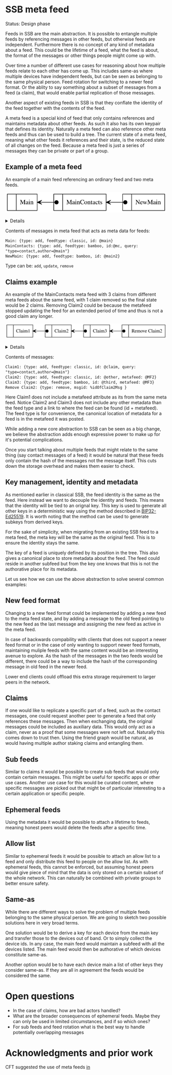# SSB meta feed

Status: Design phase

Feeds in SSB are the main abstraction. It is possible to entangle
multiple feeds by referencing messages in other feeds, but otherwise
feeds are independent. Furthermore there is no concept of any kind of
metadata about a feed. This could be the lifetime of a feed, what the
feed is about, the format of the messages or other things people might
come up with.

Over time a number of different use cases for reasoning about how
multiple feeds relate to each other has come up. This includes same-as
where multiple devices have independent feeds, but can be seen as
belonging to the same physical person. Feed rotation for switching to
a newer feed format. Or the ablity to say something about a subset of
messages from a feed (a claim), that would enable partial replication
of those messages.

Another aspect of existing feeds in SSB is that they conflate the identity
of the feed together with the contents of the feed.

A meta feed is a special kind of feed that only contains references
and maintains metadata about other feeds. As such it also has its own
keypair that defines its identity. Naturally a meta feed can also
reference other meta feeds and thus can be used to build a tree. The
current state of a meta feed, meaning what other feeds it references
and their state, is the reduced state of all changes on the
feed. Because a meta feed is just a series of messages they can be
private or part of a group.

## Example of a meta feed

An example of a main feed referencing an ordinary feed and two meta
feeds. 

![Diagram](./metafeed-example1.svg)
<details>
digraph metafeed {

  rankdir=RL
  node [shape=record];
  
  edge [tailclip=false];
  a [label="{ <ref> | <data> Main }"]
  b [label="{ <ref> | <data> MainContacts }"];
  c [label="{ <ref> | <data> NewMain }"];
  c:ref:b -> b:data [arrowhead=vee, arrowtail=dot, dir=both];
  b:ref:a -> a:data [arrowhead=vee, arrowtail=dot, dir=both];
}
</details>

Contents of messages in meta feed that acts as meta data for feeds:
```
Main: {type: add, feedtype: classic, id: @main}
MainContacts: {type: add, feedtype: bamboo, id:@mc, query: "type=contact,author=@main"}
NewMain: {type: add, feedtype: bamboo, id: @main2}
```

Type can be: `add`, `update`, `remove`

## Claims example

An example of the MainContacts meta feed with 3 claims from different
meta feeds about the same feed, with 1 claim removed so the final
state would be 2 claims. Removing Claim2 could be because the metafeed
stopped updating the feed for an extended period of time and thus
is not a good claim any longer.

![Diagram2](./metafeed-example2.svg)
<details>
digraph contacts {

  rankdir=RL
  nodesep=0.6
  node [shape=record];

  edge [tailclip=false];
  a [label="{ <ref> | <data> Claim1 }"]
  b [label="{ <ref> | <data> Claim2 }"];
  c [label="{ <ref> | <data> Claim3 }"];
  d [label="{ <ref> | <data> Remove Claim2 }"];
  d:ref:c -> c:data [arrowhead=vee, arrowtail=dot, dir=both];
  c:ref:b -> b:data [arrowhead=vee, arrowtail=dot, dir=both];
  b:ref:a -> a:data [arrowhead=vee, arrowtail=dot, dir=both];
}
</details>

Contents of messages:
```
Claim1: {type: add, feedtype: classic, id: @claim, query: "type=contact,author=@main"}
Claim2: {type: add, feedtype: classic, id: @other, metafeed: @MF2}
Claim3: {type: add, feedtype: bamboo, id: @third, metafeed: @MF3}
Remove Claim2: {type: remove, msgid: %idOfClaim2Msg }
```

Here Claim1 does not include a metafeed attribute as its from the same
meta feed. Notice Claim2 and Claim3 does not include any other
metadata than the feed type and a link to where the feed can be found
(id + metafeed). The feed type is for convenience, the canonical
location of metadata for a feed is in the metafeed it was posted.

While adding a new core abstraction to SSB can be seen as a big
change, we believe the abstraction adds enough expressive power to
make up for it's potential complications.

Once you start talking about multiple feeds that might relate to the
same thing (say contact messages of a feed) it would be natural that
these feeds only contain the hash of the messages not the message
itself. This cuts down the storage overhead and makes them easier to
check.

## Key management, identity and metadata

As mentioned earlier in classical SSB, the feed identity is the same
as the feed. Here instead we want to decouple the identity and
feeds. This means that the identity will be tied to an orignal
key. This key is used to generate all other keys in a deterministic
way using the method described in [BIP32-Ed25519]. It is worth noting
that the method can be used to generate subkeys from derived
keys.

For the sake of simplicity, when migrating from an existing SSB feed
to a meta feed, the meta key will be the same as the original
feed. This is to ensure the identity stays the same.

The key of a feed is uniquely defined by its position in the
tree. This also gives a canonical place to store metadata about the
feed. The feed could reside in another subfeed but from the key one
knows that this is not the authorative place for its metadata.

Let us see how we can use the above abstraction to solve several
common examples:

## New feed format

Changing to a new feed format could be implemented by adding a new
feed to the meta feed state, and by adding a message to the old feed
pointing to the new feed as the last message and assigning the new
feed as active in the meta feed.

In case of backwards compability with clients that does not support a
newer feed format or in the case of only wanting to support newer feed
formats, maintaining muliple feeds with the same content would be an
interesting avenue to explore. As the hash of the messages in the two
feeds would be different, there could be a way to include the hash of
the corresponding message in old feed in the newer feed.

Lower end clients could offload this extra storage requirement to
larger peers in the network.

## Claims

If one would like to replicate a specific part of a feed, such as the
contact messages, one could request another peer to generate a feed
that only references these messages. Then when exchanging data, the
original messages could be included as auxiliary data. This would only
act as a claim, never as a proof that some messages were not left
out. Naturally this comes down to trust then. Using the friend graph
would be natural, as would having multiple author staking claims and
entangling them.

## Sub feeds

Similar to claims it would be possible to create sub feeds that would
only contain certain messages. This might be useful for specific apps
or other use cases. Another use case for this would be curated
content, where specific messages are picked out that might be of
particular interesting to a certain application or specific people.

## Ephemeral feeds

Using the metadata it would be possible to attach a lifetime to feeds,
meaning honest peers would delete the feeds after a specific time.

## Allow list

Similar to ephemeral feeds it would be possible to attach an allow
list to a feed and only distribute this feed to people on the allow
list. As with ephemeral feeds, this cannot be enforced, but assuming
honest peers would give piece of mind that the data is only stored on
a certain subset of the whole network. This can naturally be combined
with private groups to better ensure safety.

## Same-as

While there are different ways to solve the problem of multiple feeds
belonging to the same physical person. We are going to sketch two
possible solutions here in very broad terms.

One solution would be to derive a key for each device from the main
key and transfer those to the devices out of band. Or to simply
collect the device ids. In any case, the main feed would maintain a
subfeed with all the devices listed. The main feed would then be
authorative of which devices constitute same-as.

Another option would be to have each device main a list of other keys
they consider same-as. If they are all in agreement the feeds would be
considered the same.

# Open questions

- In the case of claims, how are bad actors handled?
- What are the broader consequences of ephemeral feeds. Maybe they can
only be used in limited circumstances, and if so which ones?
- For sub feeds and feed rotation what is the best way to handle
  potentially overlapping messages

# Acknowledgments and prior work

CFT suggested the use of meta feeds
[in](https://github.com/arj03/ssb-observables/issues/1)

[BIP32-Ed25519]: https://github.com/wallet-io/bip32-ed25519/blob/master/doc/Ed25519_BIP.pdf
